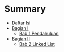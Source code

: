 # Summary

* Daftar Isi
* [Bagian I](part1/README.md)
    * [Bab 1 Pendahuluan](part1/pendahuluan.md)
* [Bagian II](part2/README.md)
    * [Bab 2 Linked List](part2/linked-list.md)

